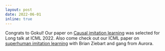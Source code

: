 ```yaml
---
layout: post
date: 2022-06-01
inline: true
---
```


Congrats to Gokul! Our paper on [Causal imitation learning](https://gokul.dev/causil/) was selected for Long talk at ICML 2022. Also come check out our ICML paper on [superhuman imitation learning](https://icml.cc/Conferences/2022/Schedule?showEvent=1690) with Brian Ziebart and gang from Aurora. 